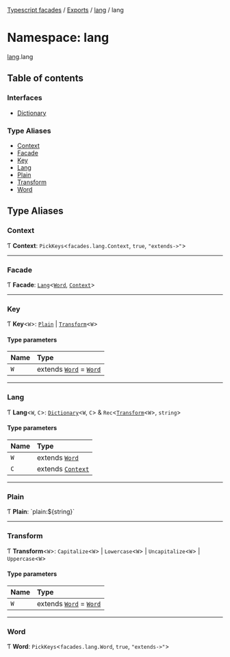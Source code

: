 [Typescript facades](../index.md) / [Exports](../modules.md) / [lang](lang.md) / lang

# Namespace: lang

[lang](lang.md).lang

## Table of contents

### Interfaces

- [Dictionary](../interfaces/lang.lang-1.Dictionary.md)

### Type Aliases

- [Context](lang.lang-1.md#context)
- [Facade](lang.lang-1.md#facade)
- [Key](lang.lang-1.md#key)
- [Lang](lang.lang-1.md#lang)
- [Plain](lang.lang-1.md#plain)
- [Transform](lang.lang-1.md#transform)
- [Word](lang.lang-1.md#word)

## Type Aliases

### Context

Ƭ **Context**: `PickKeys`<`facades.lang.Context`, ``true``, ``"extends->"``\>

___

### Facade

Ƭ **Facade**: [`Lang`](lang.lang-1.md#lang)<[`Word`](lang.lang-1.md#word), [`Context`](lang.lang-1.md#context)\>

___

### Key

Ƭ **Key**<`W`\>: [`Plain`](lang.lang-1.md#plain) \| [`Transform`](lang.lang-1.md#transform)<`W`\>

#### Type parameters

| Name | Type |
| :------ | :------ |
| `W` | extends [`Word`](lang.lang-1.md#word) = [`Word`](lang.lang-1.md#word) |

___

### Lang

Ƭ **Lang**<`W`, `C`\>: [`Dictionary`](../interfaces/lang.lang-1.Dictionary.md)<`W`, `C`\> & `Rec`<[`Transform`](lang.lang-1.md#transform)<`W`\>, `string`\>

#### Type parameters

| Name | Type |
| :------ | :------ |
| `W` | extends [`Word`](lang.lang-1.md#word) |
| `C` | extends [`Context`](lang.lang-1.md#context) |

___

### Plain

Ƭ **Plain**: \`plain:${string}\`

___

### Transform

Ƭ **Transform**<`W`\>: `Capitalize`<`W`\> \| `Lowercase`<`W`\> \| `Uncapitalize`<`W`\> \| `Uppercase`<`W`\>

#### Type parameters

| Name | Type |
| :------ | :------ |
| `W` | extends [`Word`](lang.lang-1.md#word) = [`Word`](lang.lang-1.md#word) |

___

### Word

Ƭ **Word**: `PickKeys`<`facades.lang.Word`, ``true``, ``"extends->"``\>
